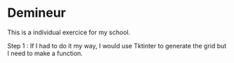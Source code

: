 # Demineur

This is a individual exercice for my school.

Step 1 :
If I had to do it my way, I would use Tktinter to generate the grid but I need to make a function. 







